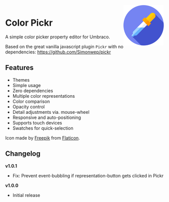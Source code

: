 <img src="/assets/icon.svg" width="128" height="128" alt="Color Pickr" align="right" />

# Color Pickr
A simple color picker property editor for Umbraco.

Based on the great vanilla javascript plugin `Pickr` with no dependencies: https://github.com/Simonwep/pickr

## Features

- Themes
- Simple usage
- Zero dependencies
- Multiple color representations
- Color comparison
- Opacity control
- Detail adjustments via. mouse-wheel
- Responsive and auto-positioning
- Supports touch devices
- Swatches for quick-selection

Icon made by [Freepik](https://www.flaticon.com/authors/freepik "Freepik") from [Flaticon](https://www.flaticon.com "Flaticon").

## Changelog

**v1.0.1**

- Fix: Prevent event-bubbling if representation-button gets clicked in Pickr

**v1.0.0**

- Initial release
